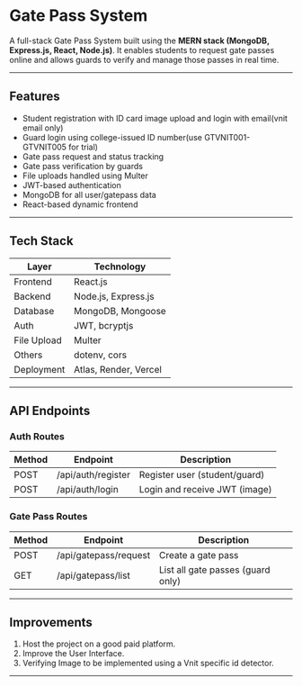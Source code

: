 #  Gate Pass System

A full-stack Gate Pass System built using the **MERN stack (MongoDB, Express.js, React, Node.js)**. It enables students to request gate passes online and allows guards to verify and manage those passes in real time.

---

##  Features

-  Student registration with ID card image upload and login with email(vnit email only)
-  Guard login using college-issued ID number(use GTVNIT001-GTVNIT005 for trial)
-  Gate pass request and status tracking
-  Gate pass verification by guards
-  File uploads handled using Multer
-  JWT-based authentication
-  MongoDB for all user/gatepass data
-  React-based dynamic frontend

---

##  Tech Stack

| Layer        | Technology           |
|--------------|----------------------|
| Frontend     | React.js             |
| Backend      | Node.js, Express.js  |
| Database     | MongoDB, Mongoose    |
| Auth         | JWT, bcryptjs        |
| File Upload  | Multer               |
| Others       | dotenv, cors         |
| Deployment   | Atlas, Render, Vercel|

 ---

##  API Endpoints

### Auth Routes

| Method    | Endpoint           | Description                  |
|-----------|--------------------|------------------------------|
| POST      | /api/auth/register | Register user (student/guard)|
| POST      | /api/auth/login	   | Login and receive JWT (image)|

### Gate Pass Routes

| Method    | Endpoint              | Description                      |
|-----------|-----------------------|----------------------------------|
| POST      | /api/gatepass/request | Create a gate pass               |
| GET       | /api/gatepass/list	   | List all gate passes (guard only)|

---

##  Improvements

1. Host the project on a good paid platform.
2. Improve the User Interface.
3. Verifying Image to be implemented using a Vnit specific id detector.

---
